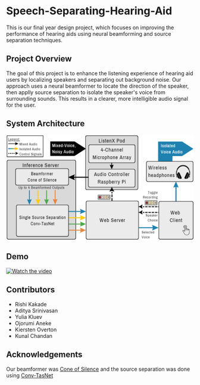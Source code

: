 # Speech-Separating-Hearing-Aid

This is our final year design project, which focuses on improving the performance of hearing aids using neural beamforming and source separation techniques.

## Project Overview
The goal of this project is to enhance the listening experience of hearing aid users by localizing speakers and separating out background noise. Our approach uses a neural beamformer to locate the direction of the speaker, then applly source separation to isolate the speaker's voice from surrounding sounds. This results in a clearer, more intelligible audio signal for the user.

## System Architecture

![Block Diagram](/assets/diagram.png)

## Demo

[![Watch the video](https://img.youtube.com/vi/Zgwmc42L5wk/maxresdefault.jpg)](https://www.youtube.com/watch?v=Zgwmc42L5wk)

## Contributors

- Rishi Kakade
- Aditya Srinivasan
- Yulia Kluev
- Ojorumi Aneke
- Kiersten Overton
- Kunal Chandan

## Acknowledgements

Our beamformer was [Cone of Silence](https://arxiv.org/pdf/2010.06007.pdf) and the source separation was done using [Conv-TasNet](https://arxiv.org/abs/1809.07454)
